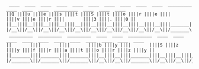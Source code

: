 
     ____  ____  ____  ____  ____  ____  ____  ____  ____  ____  _________  ____  ____  ____  _________  ____  ____  ____     
    ||Q ||||u ||||e ||||s ||||t ||||S ||||t ||||o ||||r ||||e ||||       ||||v ||||e ||||r ||||       ||||3 ||||. ||||0 ||    
    ||__||||__||||__||||__||||__||||__||||__||||__||||__||||__||||_______||||__||||__||||__||||_______||||__||||__||||__||    
    |/__\||/__\||/__\||/__\||/__\||/__\||/__\||/__\||/__\||/__\||/_______\||/__\||/__\||/__\||/_______\||/__\||/__\||/__\|    
     _________  _________  _________  ____  ____  _________  ____  ____  ____  ____  ____  ____  ____  ____  ____  ____  ____ 
    ||       ||||       ||||       ||||b ||||y ||||       ||||S ||||z ||||y ||||f ||||r ||||a ||||t ||||o ||||r ||||z ||||y ||
    ||_______||||_______||||_______||||__||||__||||_______||||__||||__||||__||||__||||__||||__||||__||||__||||__||||__||||__||
    |/_______\||/_______\||/_______\||/__\||/__\||/_______\||/__\||/__\||/__\||/__\||/__\||/__\||/__\||/__\||/__\||/__\||/__\|
